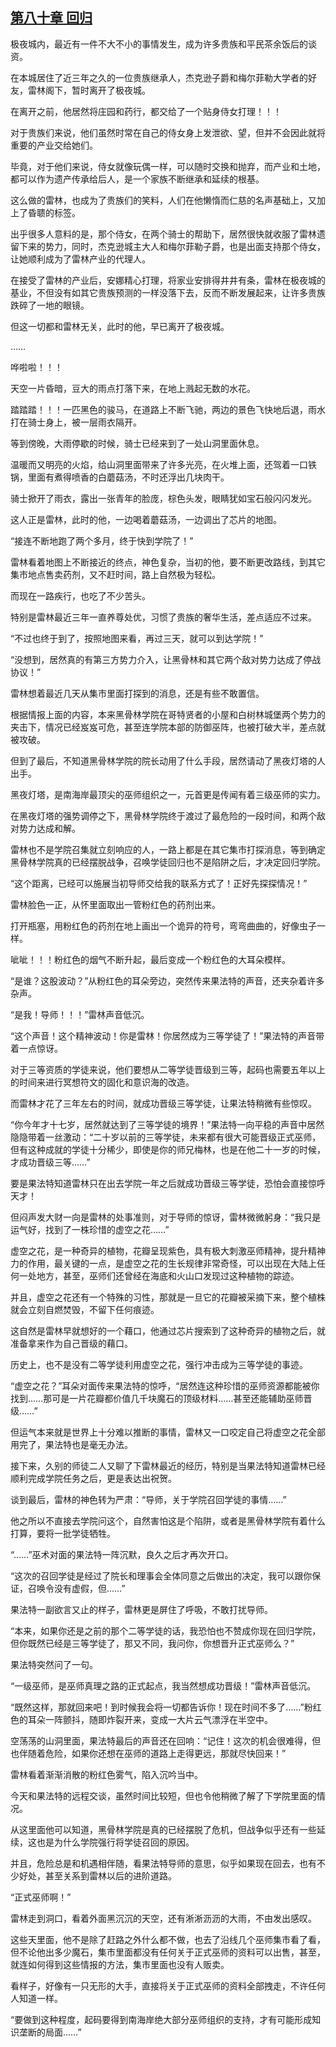 ## [第八十章 回归](https://www.xxbiquge.com/11_11222/5428861.html)


  极夜城内，最近有一件不大不小的事情发生，成为许多贵族和平民茶余饭后的谈资。

  在本城居住了近三年之久的一位贵族继承人，杰克逊子爵和梅尔菲勒大学者的好友，雷林阁下，暂时离开了极夜城。

  在离开之前，他居然将庄园和药行，都交给了一个贴身侍女打理！！！

  对于贵族们来说，他们虽然时常在自己的侍女身上发泄欲、望，但并不会因此就将重要的产业交给她们。

  毕竟，对于他们来说，侍女就像玩偶一样，可以随时交换和抛弃，而产业和土地，都可以作为遗产传承给后人，是一个家族不断继承和延续的根基。

  这么做的雷林，也成为了贵族们的笑料，人们在他懒惰而仁慈的名声基础上，又加上了昏聩的标签。

  出乎很多人意料的是，那个侍女，在两个骑士的帮助下，居然很快就收服了雷林遗留下来的势力，同时，杰克逊城主大人和梅尔菲勒子爵，也是出面支持那个侍女，让她顺利成为了雷林产业的代理人。

  在接受了雷林的产业后，安娜精心打理，将家业安排得井井有条，雷林在极夜城的基业，不但没有如其它贵族预测的一样没落下去，反而不断发展起来，让许多贵族跌碎了一地的眼镜。

  但这一切都和雷林无关，此时的他，早已离开了极夜城。

  ……

  哗啦啦！！！

  天空一片昏暗，豆大的雨点打落下来，在地上溅起无数的水花。

  踏踏踏！！！一匹黑色的骏马，在道路上不断飞驰，两边的景色飞快地后退，雨水打在骑士身上，被一层雨衣隔开。

  等到傍晚，大雨停歇的时候，骑士已经来到了一处山洞里面休息。

  温暖而又明亮的火焰，给山洞里面带来了许多光亮，在火堆上面，还驾着一口铁锅，里面有煮得喷香的白蘑菇汤，不时还浮出几块肉干。

  骑士掀开了雨衣，露出一张青年的脸庞，棕色头发，眼睛犹如宝石般闪闪发光。

  这人正是雷林，此时的他，一边喝着蘑菇汤，一边调出了芯片的地图。

  “接连不断地跑了两个多月，终于快到学院了！”

  雷林看着地图上不断接近的终点，神色复杂，当初的他，要不断更改路线，到其它集市地点售卖药剂，又不赶时间，路上自然极为轻松。

  而现在一路疾行，也吃了不少苦头。

  特别是雷林最近三年一直养尊处优，习惯了贵族的奢华生活，差点适应不过来。

  “不过也终于到了，按照地图来看，再过三天，就可以到达学院！”

  “没想到，居然真的有第三方势力介入，让黑骨林和其它两个敌对势力达成了停战协议！”

  雷林想着最近几天从集市里面打探到的消息，还是有些不敢置信。

  根据情报上面的内容，本来黑骨林学院在哥特贤者的小屋和白树林城堡两个势力的夹击下，情况已经岌岌可危，甚至连学院本部的防御巫阵，也被打破大半，差点就被攻破。

  但到了最后，不知道黑骨林学院的院长动用了什么手段，居然请动了黑夜灯塔的人出手。

  黑夜灯塔，是南海岸最顶尖的巫师组织之一，元首更是传闻有着三级巫师的实力。

  在黑夜灯塔的强势调停之下，黑骨林学院终于渡过了最危险的一段时间，和两个敌对势力达成和解。

  雷林也不是学院召集就立刻响应的人，一路上都是在其它集市打探消息，等到确定黑骨林学院真的已经摆脱战争，召唤学徒回归也不是陷阱之后，才决定回归学院。

  “这个距离，已经可以施展当初导师交给我的联系方式了！正好先探探情况！”

  雷林脸色一正，从怀里面取出一管粉红色的药剂出来。

  打开瓶塞，用粉红色的药剂在地上画出一个诡异的符号，弯弯曲曲的，好像虫子一样。

  呲呲！！！粉红色的烟气不断升起，最后变成一个粉红色的大耳朵模样。

  “是谁？这股波动？”从粉红色的耳朵旁边，突然传来果法特的声音，还夹杂着许多杂声。

  “是我！导师！！！”雷林声音低沉。

  “这个声音！这个精神波动！你是雷林！你居然成为三等学徒了！”果法特的声音带着一点惊讶。

  对于三等资质的学徒来说，他们要想从二等学徒晋级到三等，起码也需要五年以上的时间来进行冥想符文的固化和意识海的改造。

  而雷林才花了三年左右的时间，就成功晋级三等学徒，让果法特稍微有些惊叹。

  “你今年才十七岁，居然就达到了三等学徒的境界！”果法特一向平稳的声音中居然隐隐带着一丝激动：“二十岁以前的三等学徒，未来都有很大可能晋级正式巫师，但有这种成就的学徒十分稀少，即使是你的师兄梅林，也是在他二十一岁的时候，才成功晋级三等……”

  要是果法特知道雷林只在出去学院一年之后就成功晋级三等学徒，恐怕会直接惊呼天才！

  但闷声发大财一向是雷林的处事准则，对于导师的惊讶，雷林微微躬身：“我只是运气好，找到了一株珍惜的虚空之花……”

  虚空之花，是一种奇异的植物，花瓣呈现紫色，具有极大刺激巫师精神，提升精神力的作用，最关键的一点，是虚空之花的生长规律非常奇怪，可以出现在大陆上任何一处地方，甚至，巫师们还曾经在海底和火山口发现过这种植物的踪迹。

  并且，虚空之花还有一个特殊的习性，那就是一旦它的花瓣被采摘下来，整个植株就会立刻自燃焚毁，不留下任何痕迹。

  这自然是雷林早就想好的一个藉口，他通过芯片搜索到了这种奇异的植物之后，就准备拿来作为自己晋级的藉口。

  历史上，也不是没有二等学徒利用虚空之花，强行冲击成为三等学徒的事迹。

  “虚空之花？”耳朵对面传来果法特的惊呼，“居然连这种珍惜的巫师资源都能被你找到……那可是一片花瓣都价值几千块魔石的顶级材料……甚至还能辅助巫师晋级……”

  但运气本来就是世界上十分难以推断的事情，雷林又一口咬定自己将虚空之花全部用完了，果法特也是毫无办法。

  接下来，久别的师徒二人又聊了下雷林最近的经历，特别是当果法特知道雷林已经顺利完成学院任务之后，更是表达出祝贺。

  谈到最后，雷林的神色转为严肃：“导师，关于学院召回学徒的事情……”

  他之所以不直接去学院问这个，自然害怕这是个陷阱，或者是黑骨林学院有着什么打算，要将一批学徒牺牲。

  “……”巫术对面的果法特一阵沉默，良久之后才再次开口。

  “这次的召回学徒是经过了院长和理事会全体同意之后做出的决定，我可以跟你保证，召唤令没有虚假，但……”

  果法特一副欲言又止的样子，雷林更是屏住了呼吸，不敢打扰导师。

  “本来，如果你还是之前的那个二等学徒的话，我恐怕也不赞成你现在回归学院，但你既然已经是三等学徒了，那又不同，我问你，你想晋升正式巫师么？”

  果法特突然问了一句。

  “一级巫师，是巫师真理之路的正式起点，我当然想成功晋级！”雷林声音低沉。

  “既然这样，那就回来吧！到时候我会将一切都告诉你！现在时间不多了……”粉红色的耳朵一阵颤抖，随即炸裂开来，变成一大片云气漂浮在半空中。

  空荡荡的山洞里面，果法特最后的声音还在回响：“记住！这次的机会很难得，但也伴随着危险，如果你还想在巫师的道路上走得更远，那就尽快回来！”

  雷林看着渐渐消散的粉红色雾气，陷入沉吟当中。

  今天和果法特的远程交谈，虽然时间比较短，但也令他稍微了解了下学院里面的情况。

  从这里面他可以知道，黑骨林学院是真的已经摆脱了危机，但战争似乎还有一些延续，这也是为什么学院强行将学徒召回的原因。

  并且，危险总是和机遇相伴随，看果法特导师的意思，似乎如果现在回去，也有不少好处，甚至关系到雷林以后的进阶道路。

  “正式巫师啊！”

  雷林走到洞口，看着外面黑沉沉的天空，还有淅淅沥沥的大雨，不由发出感叹。

  这些天里面，他不是除了赶路之外什么都不做，也去了沿线几个巫师集市看了看，但不论他出多少魔石，集市里面都没有任何关于正式巫师的资料可以出售，甚至，就连如何得到这些情报的方法，集市里面也没有人贩卖。

  看样子，好像有一只无形的大手，直接将关于正式巫师的资料全部拽走，不许任何人知道一样。

  “要做到这种程度，起码要得到南海岸绝大部分巫师组织的支持，才有可能形成知识垄断的局面……”
